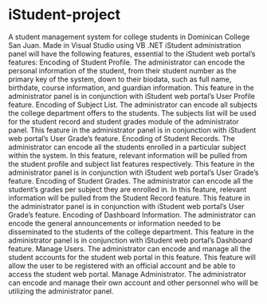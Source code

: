 # iStudent-project
A student management system for college students in Dominican College San Juan. Made in Visual Studio using VB .NET
iStudent administration panel will have the following features, essential to the iStudent web portal’s features:
Encoding of Student Profile. The administrator can encode the personal information of the student, from their student number as the primary key of the system, down to their biodata, such as full name, birthdate, course information, and guardian information. This feature in the administrator panel is in conjunction with iStudent web portal’s User Profile feature. 
Encoding of Subject List. The administrator can encode all subjects the college department offers to the students. The subjects list will be used for the student record and student grades module of the administrator panel. This feature in the administrator panel is in conjunction with iStudent web portal’s User Grade’s feature.
Encoding of Student Records. The administrator can encode all the students enrolled in a particular subject within the system. In this feature, relevant information will be pulled from the student profile and subject list features respectively. This feature in the administrator panel is in conjunction with iStudent web portal’s User Grade’s feature.
Encoding of Student Grades. The administrator can encode all the student’s grades per subject they are enrolled in. In this feature, relevant information will be pulled from the Student Record feature. This feature in the administrator panel is in conjunction with iStudent web portal’s User Grade’s feature.
Encoding of Dashboard Information. The administrator can encode the general announcements or information needed to be disseminated to the students of the college department. This feature in the administrator panel is in conjunction with iStudent web portal’s Dashboard feature.
Manage Users. The administrator can encode and manage all the student accounts for the student web portal in this feature. This feature will allow the user to be registered with an official account and be able to access the student web portal. 
Manage Administrator. The administrator can encode and manage their own account and other personnel who will be utilizing the administrator panel. 

